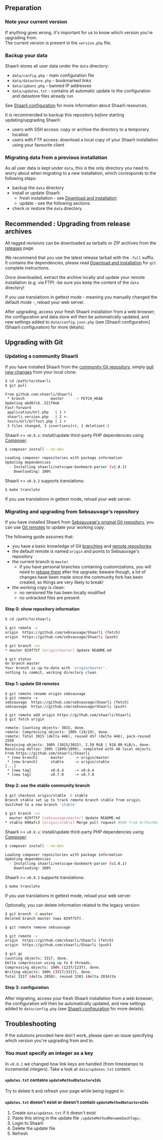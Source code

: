 ## Preparation

### Note your current version

If anything goes wrong, it's important for us to know which version you're upgrading from.  
The current version is present in the `version.php` file.

### Backup your data

Shaarli stores all user data under the `data` directory:

- `data/config.php` - main configuration file
- `data/datastore.php` - bookmarked links
- `data/ipbans.php` - banned IP addresses
- `data/updates.txt` - contains all automatic update to the configuration and datastore files already run

See [Shaarli configuration](Shaarli-configuration) for more information about Shaarli resources.

It is recommended to backup this repository _before_ starting updating/upgrading Shaarli:

- users with SSH access: copy or archive the directory to a temporary location
- users with FTP access: download a local copy of your Shaarli installation using your favourite client

### Migrating data from a previous installation

As all user data is kept under `data`, this is the only directory you need to worry about when migrating to a new installation, which corresponds to the following steps:

- backup the `data` directory
- install or update Shaarli:
    - fresh installation - see [Download and installation](Download-and-installation)
    - update - see the following sections
- check or restore the `data` directory

## Recommended : Upgrading from release archives

All tagged revisions can be downloaded as tarballs or ZIP archives from the [releases](https://github.com/shaarli/Shaarli/releases) page.

We recommend that you use the latest release tarball with the `-full` suffix. It contains the dependencies, please read [Download and installation](Download-and-installation) for `git` complete instructions.

Once downloaded, extract the archive locally and update your remote installation (e.g. via FTP) -be sure you keep the content of the `data` directory!

If you use translations in gettext mode - meaning you manually changed the default mode -, 
reload your web server.

After upgrading, access your fresh Shaarli installation from a web browser; the configuration and data store will then be automatically updated, and new settings added to `data/config.json.php` (see [Shaarli configuration](Shaarli configuration) for more details).

## Upgrading with Git

### Updating a community Shaarli

If you have installed Shaarli from the [community Git repository](Download#clone-with-git-recommended), simply [pull new changes](https://www.git-scm.com/docs/git-pull) from your local clone:

```bash
$ cd /path/to/shaarli
$ git pull

From github.com:shaarli/Shaarli
 * branch            master     -> FETCH_HEAD
Updating ebd67c6..521f0e6
Fast-forward
 application/Url.php   | 1 +
 shaarli_version.php   | 2 +-
 tests/Url/UrlTest.php | 1 +
 3 files changed, 3 insertions(+), 1 deletion(-)
```

Shaarli >= `v0.8.x`: install/update third-party PHP dependencies using [Composer](https://getcomposer.org/):

```bash
$ composer install --no-dev

Loading composer repositories with package information
Updating dependencies
  - Installing shaarli/netscape-bookmark-parser (v1.0.1)
    Downloading: 100%
```

Shaarli >= `v0.9.2` supports translations:

```bash
$ make translate
```

If you use translations in gettext mode, reload your web server.

### Migrating and upgrading from Sebsauvage's repository

If you have installed Shaarli from [Sebsauvage's original Git repository](https://github.com/sebsauvage/Shaarli), you can use [Git remotes](https://git-scm.com/book/en/v2/Git-Basics-Working-with-Remotes) to update your working copy.

The following guide assumes that:

- you have a basic knowledge of Git [branching](https://git-scm.com/book/en/v2/Git-Branching-Branches-in-a-Nutshell) and [remote repositories](https://git-scm.com/book/en/v2/Git-Basics-Working-with-Remotes)
- the default remote is named `origin` and points to Sebsauvage's repository
- the current branch is `master`
    - if you have personal branches containing customizations, you will need to [rebase them](https://git-scm.com/book/en/v2/Git-Branching-Rebasing) after the upgrade; beware though, a lot of changes have been made since the community fork has been created, so things are very likely to break!
- the working copy is clean:
    - no versioned file has been locally modified
    - no untracked files are present

#### Step 0: show repository information

```bash
$ cd /path/to/shaarli

$ git remote -v
origin	https://github.com/sebsauvage/Shaarli (fetch)
origin	https://github.com/sebsauvage/Shaarli (push)

$ git branch -vv
* master 029f75f [origin/master] Update README.md

$ git status
On branch master
Your branch is up-to-date with 'origin/master'.
nothing to commit, working directory clean
```

#### Step 1: update Git remotes

```
$ git remote rename origin sebsauvage
$ git remote -v
sebsauvage	https://github.com/sebsauvage/Shaarli (fetch)
sebsauvage	https://github.com/sebsauvage/Shaarli (push)

$ git remote add origin https://github.com/shaarli/Shaarli
$ git fetch origin

remote: Counting objects: 3015, done.
remote: Compressing objects: 100% (19/19), done.
remote: Total 3015 (delta 446), reused 457 (delta 446), pack-reused 2550
Receiving objects: 100% (3015/3015), 2.59 MiB | 918.00 KiB/s, done.
Resolving deltas: 100% (1899/1899), completed with 48 local objects.
From https://github.com/shaarli/Shaarli
 * [new branch]      master     -> origin/master
 * [new branch]      stable     -> origin/stable
[...]
 * [new tag]         v0.6.4     -> v0.6.4
 * [new tag]         v0.7.0     -> v0.7.0
```

#### Step 2: use the stable community branch

```bash
$ git checkout origin/stable -b stable
Branch stable set up to track remote branch stable from origin.
Switched to a new branch 'stable'

$ git branch -vv
  master 029f75f [sebsauvage/master] Update README.md
* stable 890afc3 [origin/stable] Merge pull request #509 from ArthurHoaro/v0.6.5
```

Shaarli >= `v0.8.x`: install/update third-party PHP dependencies using [Composer](https://getcomposer.org/):

```bash
$ composer install --no-dev

Loading composer repositories with package information
Updating dependencies
  - Installing shaarli/netscape-bookmark-parser (v1.0.1)
    Downloading: 100%
```

Shaarli >= `v0.9.2` supports translations:

```bash
$ make translate
```

If you use translations in gettext mode, reload your web server.

Optionally, you can delete information related to the legacy version:

```bash
$ git branch -D master
Deleted branch master (was 029f75f).

$ git remote remove sebsauvage

$ git remote -v
origin	https://github.com/shaarli/Shaarli (fetch)
origin	https://github.com/shaarli/Shaarli (push)

$ git gc
Counting objects: 3317, done.
Delta compression using up to 8 threads.
Compressing objects: 100% (1237/1237), done.
Writing objects: 100% (3317/3317), done.
Total 3317 (delta 2050), reused 3301 (delta 2034)to
```

#### Step 3: configuration

After migrating, access your fresh Shaarli installation from a web browser; the configuration will then be automatically updated, and new settings added to `data/config.php` (see [Shaarli configuration](Shaarli-configuration) for more details).

## Troubleshooting

If the solutions provided here don't work, please open an issue specifying which version you're upgrading from and to.

### You must specify an integer as a key

In `v0.8.1` we changed how link keys are handled (from timestamps to incremental integers).
Take a look at `data/updates.txt` content.

#### `updates.txt` contains `updateMethodDatastoreIds`

Try to delete it and refresh your page while being logged in.

#### `updates.txt` doesn't exist or doesn't contain `updateMethodDatastoreIds`

1. Create `data/updates.txt` if it doesn't exist
2. Paste this string in the update file `;updateMethodRenameDashTags;`
3. Login to Shaarli
4. Delete the update file
5. Refresh
